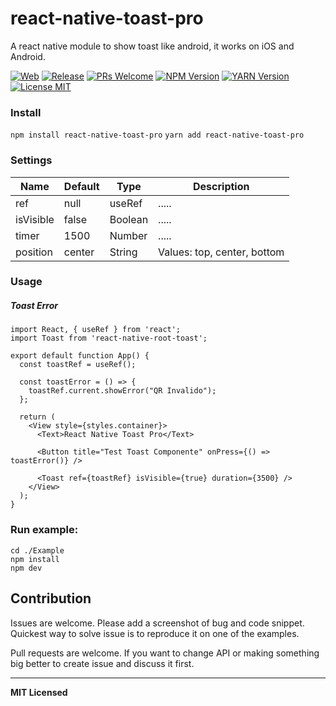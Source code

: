 <!-- prettier-ignore -->
# react-native-toast-pro

A react native module to show toast like android, it works on iOS and Android.

[ ![Web](https://img.shields.io/badge/Web-Agustin-blue.svg)](https://github.com/xAgustin93/react-native-toast-pro/releases)
[ ![Release](https://img.shields.io/badge/release-v0.0.1-blue.svg)](https://github.com/xAgustin93/react-native-toast-pro/releases)
[ ![PRs Welcome](https://img.shields.io/badge/PRs-Welcome-brightgreen.svg)](https://github.com/xAgustin93/react-native-toast-pro/pulls)
[ ![NPM Version](https://img.shields.io/badge/npm-v.0.01-blue.svg)](....)
[ ![YARN Version](https://img.shields.io/badge/yarn-v.0.01-blue.svg)](....)
[![License MIT](http://img.shields.io/badge/license-ISC-orange.svg?style=flat)](https://github.com/xAgustin93/react-native-toast-pro/master/LICENSE)

### Install

`npm install react-native-toast-pro`
`yarn add react-native-toast-pro`

### Settings

| Name      | Default | Type    | Description                 |
| --------- | ------- | ------- | --------------------------- |
| ref       | null    | useRef  | .....                       |
| isVisible | false   | Boolean | .....                       |
| timer     | 1500    | Number  | .....                       |
| position  | center  | String  | Values: top, center, bottom |

### Usage

##### **Toast Error**

```
import React, { useRef } from 'react';
import Toast from 'react-native-root-toast';

export default function App() {
  const toastRef = useRef();

  const toastError = () => {
    toastRef.current.showError("QR Invalido");
  };

  return (
    <View style={styles.container}>
      <Text>React Native Toast Pro</Text>

      <Button title="Test Toast Componente" onPress={() => toastError()} />

      <Toast ref={toastRef} isVisible={true} duration={3500} />
    </View>
  );
}
```

### Run example:

```
cd ./Example
npm install
npm dev
```

## Contribution

Issues are welcome. Please add a screenshot of bug and code snippet. Quickest way to solve issue is to reproduce it on one of the examples.

Pull requests are welcome. If you want to change API or making something big better to create issue and discuss it first.

---

**MIT Licensed**
